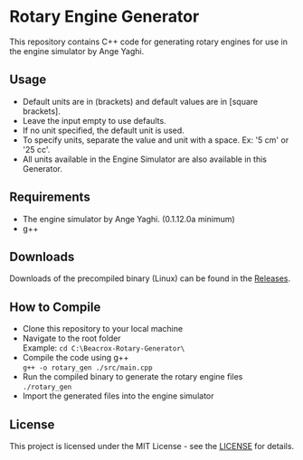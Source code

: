 # Rotary Engine Generator  
This repository contains C++ code for generating rotary engines for use in the engine simulator by Ange Yaghi.  
## Usage  
- Default units are in (brackets) and default values are in [square brackets].  
- Leave the input empty to use defaults.  
- If no unit specified, the default unit is used.  
- To specify units, separate the value and unit with a space. Ex: '5 cm' or '25 cc'.  
- All units available in the Engine Simulator are also available in this Generator.  
## Requirements   
- The engine simulator by Ange Yaghi. (0.1.12.0a minimum)
- g++
## Downloads  
Downloads of the precompiled binary (Linux) can be found in the [Releases](https://github.com/StanTheAwesomeMan/Beacrox-Rotary-Generator/releases).  
## How to Compile 
- Clone this repository to your local machine  
- Navigate to the root folder  
Example: ```cd C:\Beacrox-Rotary-Generator\```  
- Compile the code using g++  
```g++ -o rotary_gen ./src/main.cpp```   
- Run the compiled binary to generate the rotary engine files  
```./rotary_gen```  
- Import the generated files into the engine simulator  
## License  
This project is licensed under the MIT License - see the [LICENSE](https://github.com/StanTheAwesomeMan/Beacrox-Rotary-Generator/blob/master/LICENSE) for details.  
